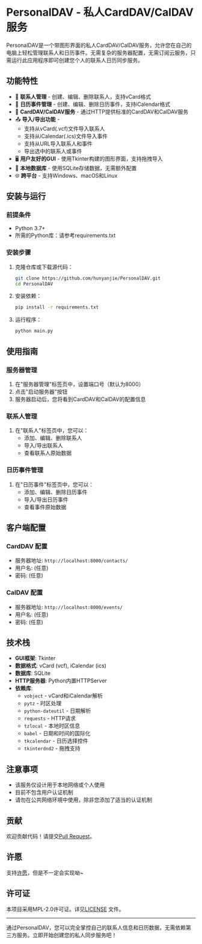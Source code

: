 # PersonalDAV - 私人CardDAV/CalDAV服务

PersonalDAV是一个带图形界面的私人CardDAV/CalDAV服务，允许您在自己的电脑上轻松管理联系人和日历事件。无需复杂的服务器配置，无需订阅云服务，只需运行此应用程序即可创建您个人的联系人日历同步服务。

## 功能特性

- 🧑 **联系人管理** - 创建、编辑、删除联系人，支持vCard格式
- 📅 **日历事件管理** - 创建、编辑、删除日历事件，支持iCalendar格式
- 🔄 **CardDAV/CalDAV服务** - 通过HTTP提供标准的CardDAV和CalDAV服务
- 📤 **导入/导出功能** -
    - 支持从vCard(.vcf)文件导入联系人
    - 支持从iCalendar(.ics)文件导入事件
    - 支持从URL导入联系人和事件
    - 导出选中的联系人或事件
- 🖥️ **用户友好的GUI** - 使用Tkinter构建的图形界面，支持拖拽导入
- 💾 **本地数据库** - 使用SQLite存储数据，无需额外配置
- 🌐 **跨平台** - 支持Windows、macOS和Linux

## 安装与运行

### 前提条件

- Python 3.7+
- 所需的Python库：请参考requirements.txt

### 安装步骤

1. 克隆仓库或下载源代码：
   ```bash
   git clone https://github.com/hunyanjie/PersonalDAV.git
   cd PersonalDAV
   ```

2. 安装依赖：
   ```bash
   pip install -r requirements.txt
   ```

3. 运行程序：
   ```bash
   python main.py
   ```

## 使用指南

### 服务器管理

1. 在"服务器管理"标签页中，设置端口号（默认为8000）
2. 点击"启动服务器"按钮
3. 服务器启动后，您将看到CardDAV和CalDAV的配置信息

### 联系人管理

1. 在"联系人"标签页中，您可以：
    - 添加、编辑、删除联系人
    - 导入/导出联系人
    - 查看联系人原始数据

### 日历事件管理

1. 在"日历事件"标签页中，您可以：
    - 添加、编辑、删除日历事件
    - 导入/导出日历事件
    - 查看事件原始数据

## 客户端配置

### CardDAV 配置

- 服务器地址: `http://localhost:8000/contacts/`
- 用户名: (任意)
- 密码: (任意)

### CalDAV 配置

- 服务器地址: `http://localhost:8000/events/`
- 用户名: (任意)
- 密码: (任意)

## 技术栈

- **GUI框架**: Tkinter
- **数据格式**: vCard (vcf), iCalendar (ics)
- **数据库**: SQLite
- **HTTP服务器**: Python内置HTTPServer
- **依赖库**:
    - `vobject` - vCard和iCalendar解析
    - `pytz` - 时区处理
    - `python-dateutil` - 日期解析
    - `requests` - HTTP请求
    - `tzlocal` - 本地时区信息
    - `babel` - 日期和时间的国际化
    - `tkcalendar` - 日历选择控件
    - `tkinterdnd2` - 拖拽支持

## 注意事项

- 该服务仅设计用于本地网络或个人使用
- 目前不包含用户认证机制
- 请勿在公共网络环境中使用，除非您添加了适当的认证机制

## 贡献

欢迎贡献代码！请提交[Pull Request](https://github.com/hunyanjie/PersonalDAV/compare)。

## 许愿

支持[许愿](https://github.com/hunyanjie/PersonalDAV/issues)，但是不一定会实现呦~

## 许可证

本项目采用MPL-2.0许可证。详见[LICENSE](https://github.com/hunyanjie/PersonalDAV?tab=MPL-2.0-1-ov-file#MPL-2.0-1-ov-file)
文件。

---

通过PersonalDAV，您可以完全掌控自己的联系人信息和日历数据，无需依赖第三方服务。立即开始创建您的私人同步服务吧！